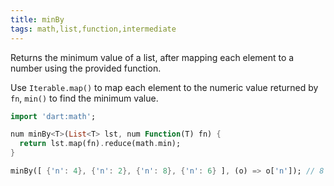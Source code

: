 ```yaml
---
title: minBy
tags: math,list,function,intermediate
---
```


Returns the minimum value of a list, after mapping each element to a number using the provided function.

Use `Iterable.map()` to map each element to the numeric value returned by `fn`, `min()` to find the minimum value.

```dart
import 'dart:math';

num minBy<T>(List<T> lst, num Function(T) fn) {
  return lst.map(fn).reduce(math.min);
}
```

```dart
minBy([ {'n': 4}, {'n': 2}, {'n': 8}, {'n': 6} ], (o) => o['n']); // 8
```
